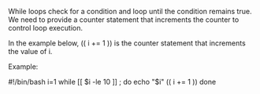 While loops check for a condition and loop until the condition remains true. We need to provide a counter statement that increments the counter to control loop execution.

In the example below, (( i += 1 )) is the counter statement that increments the value of i.

Example:

#!/bin/bash
i=1
while [[ $i -le 10 ]] ; do
   echo "$i"
  (( i += 1 ))
done